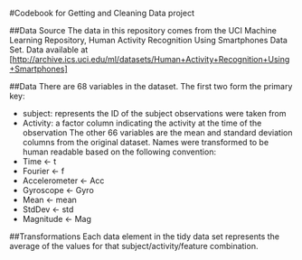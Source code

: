 #Codebook for Getting and Cleaning Data project

##Data Source
The data in this repository comes from the UCI Machine Learning Repository, Human Activity Recognition Using Smartphones Data Set.
Data available at [http://archive.ics.uci.edu/ml/datasets/Human+Activity+Recognition+Using+Smartphones]

##Data
There are 68 variables in the dataset.  The first two form the primary key:
* subject: represents the ID of the subject observations were taken from
* Activity: a factor column indicating the activity at the time of the observation
The other 66 variables are the mean and standard deviation columns from the original dataset.  Names were transformed to be human readable based on the following convention:
* Time <- t
* Fourier <- f
* Accelerometer <- Acc
* Gyroscope <- Gyro
* Mean <- mean
* StdDev <- std
* Magnitude <- Mag

##Transformations
Each data element in the tidy data set represents the average of the values for that subject/activity/feature combination.